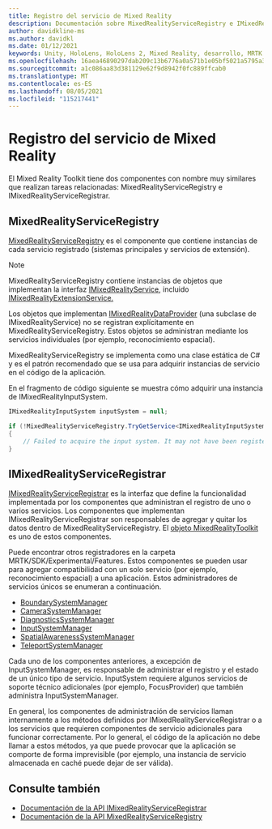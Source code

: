 ```yaml
---
title: Registro del servicio de Mixed Reality
description: Documentación sobre MixedRealityServiceRegistry e IMixedRealityServiceRegistrar
author: davidkline-ms
ms.author: davidkl
ms.date: 01/12/2021
keywords: Unity, HoloLens, HoloLens 2, Mixed Reality, desarrollo, MRTK
ms.openlocfilehash: 16aea46890297dab209c13b6776a0a571b1e05bf5021a5795a33dc88366ee9b1
ms.sourcegitcommit: a1c086aa83d381129e62f9d8942f0fc889ffcab0
ms.translationtype: MT
ms.contentlocale: es-ES
ms.lasthandoff: 08/05/2021
ms.locfileid: "115217441"
---
```

# <a name="mixed-reality-service-registry"></a>Registro del servicio de Mixed Reality

El Mixed Reality Toolkit tiene dos componentes con nombre muy similares que realizan tareas relacionadas: MixedRealityServiceRegistry e IMixedRealityServiceRegistrar.

## <a name="mixedrealityserviceregistry"></a>MixedRealityServiceRegistry

[MixedRealityServiceRegistry](xref:Microsoft.MixedReality.Toolkit.MixedRealityServiceRegistry) es el componente que contiene instancias de cada servicio registrado (sistemas principales y servicios de extensión).

> [!NOTE]
> MixedRealityServiceRegistry contiene instancias de objetos que implementan la interfaz [IMixedRealityService,](xref:Microsoft.MixedReality.Toolkit.IMixedRealityService) incluido [IMixedRealityExtensionService.](xref:Microsoft.MixedReality.Toolkit.IMixedRealityExtensionService)
>
>Los objetos que implementan [IMixedRealityDataProvider](xref:Microsoft.MixedReality.Toolkit.IMixedRealityDataProvider) (una subclase de IMixedRealityService) no se registran explícitamente en MixedRealityServiceRegistry. Estos objetos se administran mediante los servicios individuales (por ejemplo, reconocimiento espacial).

MixedRealityServiceRegistry se implementa como una clase estática de C# y es el patrón recomendado que se usa para adquirir instancias de servicio en el código de la aplicación.

En el fragmento de código siguiente se muestra cómo adquirir una instancia de IMixedRealityInputSystem.

```c#
IMixedRealityInputSystem inputSystem = null;

if (!MixedRealityServiceRegistry.TryGetService<IMixedRealityInputSystem>(out inputSystem))
{
    // Failed to acquire the input system. It may not have been registered
}
```

## <a name="imixedrealityserviceregistrar"></a>IMixedRealityServiceRegistrar

[IMixedRealityServiceRegistrar](xref:Microsoft.MixedReality.Toolkit.IMixedRealityServiceRegistrar) es la interfaz que define la funcionalidad implementada por los componentes que administran el registro de uno o varios servicios. Los componentes que implementan IMixedRealityServiceRegistrar son responsables de agregar y quitar los datos dentro de MixedRealityServiceRegistry. El [objeto MixedRealityToolkit](xref:Microsoft.MixedReality.Toolkit.MixedRealityToolkit) es uno de estos componentes.

Puede encontrar otros registradores en la carpeta MRTK/SDK/Experimental/Features. Estos componentes se pueden usar para agregar compatibilidad con un solo servicio (por ejemplo, reconocimiento espacial) a una aplicación. Estos administradores de servicios únicos se enumeran a continuación.

- [BoundarySystemManager](xref:Microsoft.MixedReality.Toolkit.Experimental.Boundary.BoundarySystemManager)
- [CameraSystemManager](xref:Microsoft.MixedReality.Toolkit.Experimental.CameraSystem.CameraSystemManager)
- [DiagnosticsSystemManager](xref:Microsoft.MixedReality.Toolkit.Experimental.Diagnostics.DiagnosticsSystemManager)
- [InputSystemManager](xref:Microsoft.MixedReality.Toolkit.Experimental.Input.InputSystemManager)
- [SpatialAwarenessSystemManager](xref:Microsoft.MixedReality.Toolkit.Experimental.SpatialAwareness.SpatialAwarenessSystemManager)
- [TeleportSystemManager](xref:Microsoft.MixedReality.Toolkit.Experimental.Teleport.TeleportSystemManager)

Cada uno de los componentes anteriores, a excepción de InputSystemManager, es responsable de administrar el registro y el estado de un único tipo de servicio. InputSystem requiere algunos servicios de soporte técnico adicionales (por ejemplo, FocusProvider) que también administra InputSystemManager.

En general, los componentes de administración de servicios llaman internamente a los métodos definidos por IMixedRealityServiceRegistrar o a los servicios que requieren componentes de servicio adicionales para funcionar correctamente. Por lo general, el código de la aplicación no debe llamar a estos métodos, ya que puede provocar que la aplicación se comporte de forma imprevisible (por ejemplo, una instancia de servicio almacenada en caché puede dejar de ser válida).

## <a name="see-also"></a>Consulte también

- [Documentación de la API IMixedRealityServiceRegistrar](xref:Microsoft.MixedReality.Toolkit.IMixedRealityServiceRegistrar)
- [Documentación de la API MixedRealityServiceRegistry](xref:Microsoft.MixedReality.Toolkit.MixedRealityServiceRegistry)

